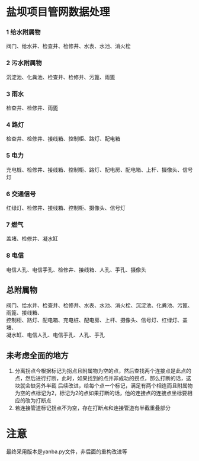 # 盐坝项目管网数据处理  
### 1 给水附属物  
阀门、给水井、检查井、检修井、水表、水池、消火栓  
### 2 污水附属物
沉淀池、化粪池、检查井、检修井、污篦、雨篦 
### 3 雨水  
检查井、检修井、雨篦  
### 4 路灯
检查井、检修井、接线箱、控制柜、路灯、配电箱  
### 5 电力
充电桩、检修井、接线箱、控制柜、路灯、配电房、配电箱、上杆、摄像头、信号灯
### 6 交通信号
红绿灯、检修井、接线箱、控制柜、摄像头、信号灯  
### 7 燃气
盖堵、检修井、凝水缸  
### 8 电信
电信人孔、电信手孔、检修井、接线箱、人孔、手孔、摄像头

## 总附属物
阀门、给水井、检查井、检修井、水表、水池、消火栓、沉淀池、化粪池、污篦、雨篦、接线箱、  
控制柜、路灯、配电箱、充电桩、配电房、上杆、摄像头、信号灯、红绿灯、盖堵、  
凝水缸、电信人孔、电信手孔、人孔、手孔



## 未考虑全面的地方
1. 分离拐点今根据标记为拐点且附属物为空的点，然后查找两个连接点是此点的点，然后进行打断，此时，如果找到的点并非成功的拐点，那么打断的话，这块就会缺另外半截
后续改进，给每个点一个标记，满足有两个相连而且附属物为空的点标记为2，标记为2的点如果打断的话，他的连接点的连接点坐标要相应的改为打断点  
2. 若连接管道标记拐点不为空，存在打断点和连接管道有半截重叠部分

# **注意**
最终采用版本是yanba.py文件，非后面的重构改进等